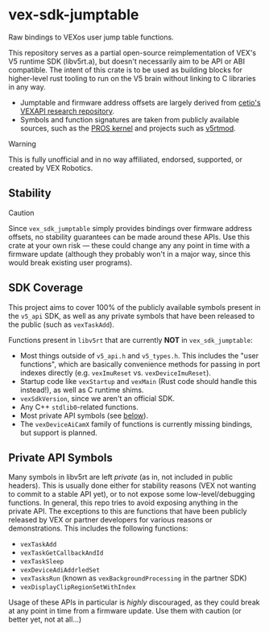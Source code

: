 # vex-sdk-jumptable

Raw bindings to VEXos user jump table functions.

This repository serves as a partial open-source reimplementation of VEX's V5 runtime SDK (libv5rt.a), but doesn't necessarily aim to be API or ABI compatible. The intent of this crate is to be used as building blocks for higher-level rust tooling to run on the V5 brain without linking to C libraries in any way.

- Jumptable and firmware address offsets are largely derived from [cetio's VEXAPI research repository](https://github.com/cetio/VEXAPI).
- Symbols and function signatures are taken from publicly available sources, such as the [PROS kernel](https://github.com/purduesigbots/pros) and projects such as [v5rtmod](https://github.com/Skyluker4/v5rtmod).

> [!WARNING]
> This is fully unofficial and in no way affiliated, endorsed, supported, or created by VEX Robotics.

## Stability

> [!CAUTION]
> Since `vex_sdk_jumptable` simply provides bindings over firmware address offsets, no stability guarantees can be made around these APIs. Use this crate at your own risk — these could change any any point in time with a firmware update (although they probably won't in a major way, since this would break existing user programs).

## SDK Coverage

This project aims to cover 100% of the publicly available symbols present in the `v5_api` SDK, as well as any private symbols that have been released to the public (such as `vexTaskAdd`).

Functions present in `libv5rt` that are currently **NOT** in `vex_sdk_jumptable`:
- Most things outside of `v5_api.h` and `v5_types.h`. This includes the "user functions", which are basically convenience methods for passing in port indexes directly (e.g. `vexImuReset` vs. `vexDeviceImuReset`).
- Startup code like `vexStartup` and `vexMain` (Rust code should handle this instead!), as well as C runtime shims.
- `vexSdkVersion`, since we aren't an official SDK.
- Any C++ `stdlib0`-related functions.
- Most private API symbols (see [below](#private-api-symbols)).
- The `vexDeviceAiCamX` family of functions is currently missing bindings, but support is planned.

## Private API Symbols

Many symbols in libv5rt are left *private* (as in, not included in public headers). This is usually done either for stability reasons (VEX not wanting to commit to a stable API yet), or to not expose some low-level/debugging functions. In general, this repo tries to avoid exposing anything in the private API. The exceptions to this are functions that have been publicly released by VEX or partner developers for various reasons or demonstrations. This includes the following functions:

- `vexTaskAdd`
- `vexTaskGetCallbackAndId`
- `vexTaskSleep`
- `vexDeviceAdiAddrledSet`
- `vexTasksRun` (known as `vexBackgroundProcessing` in the partner SDK)
- `vexDisplayClipRegionSetWithIndex`

Usage of these APIs in particular is *highly* discouraged, as they could break at any point in time from a firmware update. Use them with caution (or better yet, not at all...)
